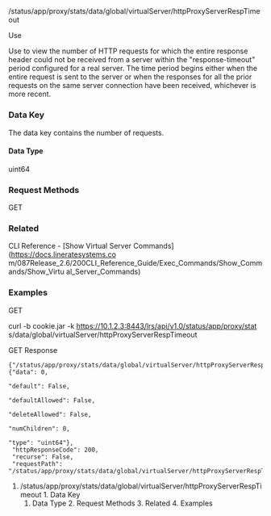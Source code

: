 ##
/status/app/proxy/stats/data/global/virtualServer/httpProxyServerRespTimeout

Use

Use to view the number of HTTP requests for which the entire response header
could not be received from a server within the "response-timeout" period
configured for a real server. The time period begins either when the entire
request is sent to the server or when the responses for all the prior requests
on the same server connection have been received, whichever is more recent.

### Data Key

The data key contains the number of requests.

#### Data Type

uint64

### Request Methods

GET

### Related

CLI Reference - [Show Virtual Server Commands](https://docs.lineratesystems.co
m/087Release_2.6/200CLI_Reference_Guide/Exec_Commands/Show_Commands/Show_Virtu
al_Server_Commands)

### Examples

GET

curl -b cookie.jar -k https://10.1.2.3:8443/lrs/api/v1.0/status/app/proxy/stat
s/data/global/virtualServer/httpProxyServerRespTimeout

GET Response

    
    
    {"/status/app/proxy/stats/data/global/virtualServer/httpProxyServerRespTimeout": {"data": 0,
                                                                                    "default": False,
                                                                                    "defaultAllowed": False,
                                                                                    "deleteAllowed": False,
                                                                                    "numChildren": 0,
                                                                                    "type": "uint64"},
     "httpResponseCode": 200,
     "recurse": False,
     "requestPath": "/status/app/proxy/stats/data/global/virtualServer/httpProxyServerRespTimeout"}
    

  1. /status/app/proxy/stats/data/global/virtualServer/httpProxyServerRespTimeout
    1. Data Key
      1. Data Type
    2. Request Methods
    3. Related
    4. Examples

